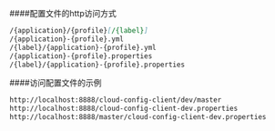 ####配置文件的http访问方式
```markdown
/{application}/{profile}[/{label}]
/{application}-{profile}.yml
/{label}/{application}-{profile}.yml
/{application}-{profile}.properties
/{label}/{application}-{profile}.properties
```

####访问配置文件的示例
```markdown
http://localhost:8888/cloud-config-client/dev/master
http://localhost:8888/cloud-config-client-dev.properties
http://localhost:8888/master/cloud-config-client-dev.properties
```